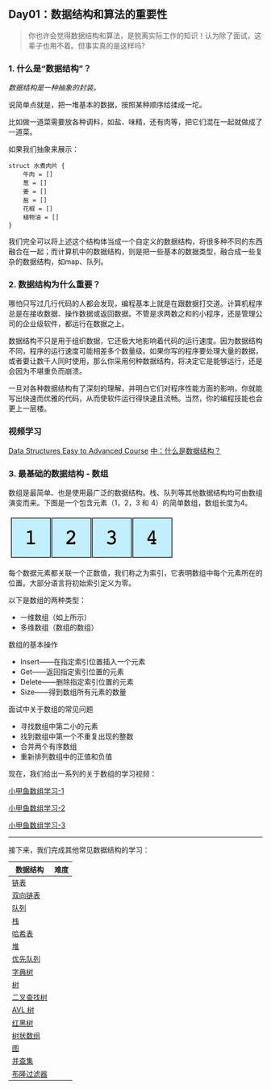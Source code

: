 ## Day01：数据结构和算法的重要性

> 你也许会觉得数据结构和算法，是脱离实际工作的知识！认为除了面试，这辈子也用不着。但事实真的是这样吗?

### 1. 什么是“数据结构”？

*数据结构是一种抽象的封装。*

说简单点就是，把一堆基本的数据，按照某种顺序给揉成一坨。

比如做一道菜需要放各种调料，如盐、味精，还有肉等，把它们混在一起就做成了一道菜。

如果我们抽象来展示：

```
struct 水煮肉片 { 
    牛肉 = []
    葱 = []
    姜 = []
    盐 = []
    花椒 = []
    植物油 = []
}
```

我们完全可以将上述这个结构体当成一个自定义的数据结构，将很多种不同的东西融合在一起；而计算机中的数据结构，则是把一些基本的数据类型，融合成一些复杂的数据结构，如map、队列。

### 2. 数据结构为什么重要？

哪怕只写过几行代码的人都会发现，编程基本上就是在跟数据打交道。计算机程序总是在接收数据、操作数据或返回数据。不管是求两数之和的小程序，还是管理公司的企业级软件，都运行在数据之上。

数据结构不只是用于组织数据，它还极大地影响着代码的运行速度。因为数据结构不同，程序的运行速度可能相差多个数量级。如果你写的程序要处理大量的数据，或者要让数千人同时使用，那么你采用何种数据结构，将决定它是能够运行，还是会因为不堪重负而崩溃。

一旦对各种数据结构有了深刻的理解，并明白它们对程序性能方面的影响，你就能写出快速而优雅的代码，从而使软件运行得快速且流畅。当然，你的编程技能也会更上一层楼。

### 视频学习

[Data Structures Easy to Advanced Course](https://www.youtube.com/watch?v=RBSGKlAvoiM)
[中：什么是数据结构？](https://www.youtube.com/watch?v=hkwi2rQlPak&list=PLV5qT67glKSGFkKRDyuMfwcL-hwXOc4q_)

### 3. 最基础的数据结构 - 数组

数组是最简单、也是使用最广泛的数据结构。栈、队列等其他数据结构均可由数组演变而来。下图是一个包含元素（1，2，3 和 4）的简单数组，数组长度为4。

![](./config/img/01-001.jpg)

每个数据元素都关联一个正数值，我们称之为索引，它表明数组中每个元素所在的位置。大部分语言将初始索引定义为零。

以下是数组的两种类型：

- 一维数组（如上所示）
- 多维数组（数组的数组）

数组的基本操作
- Insert——在指定索引位置插入一个元素
- Get——返回指定索引位置的元素
- Delete——删除指定索引位置的元素
- Size——得到数组所有元素的数量

面试中关于数组的常见问题
- 寻找数组中第二小的元素
- 找到数组中第一个不重复出现的整数
- 合并两个有序数组
- 重新排列数组中的正值和负值

现在，我们给出一系列的关于数组的学习视频：

[小甲鱼数组学习-1](https://www.youtube.com/watch?v=13bNE3pGcIg)

[小甲鱼数组学习-2](https://www.youtube.com/watch?v=Msm84syHpHQ)

[小甲鱼数组学习-3](https://www.youtube.com/watch?v=QYdHN67R1hk)

---

接下来，我们完成其他常见数据结构的学习：

| 数据结构 | 难度 |
| --- | --- |
| [链表](./02.链表.md) | 
| [双向链表](./03.双向链表.md) | 
| [队列](./04.队列.md) | 
| [栈](./05.栈.md) | 
| [哈希表](./06.哈希表.md) | 
| [堆](./07.堆.md) | 
| [优先队列](./08.优先队列.md) | 
| [字典树](./09.字典树.md) | 
| [树](./10.树.md) | 
| [二叉查找树](./11.二叉搜索树.md) | 
| [AVL 树](./12.AVL树.md) | 
| [红黑树](./13.红黑树.md) | 
| [树状数组](./14.树状数组.md) | 
| [图](./15.图.md) | 
| [并查集](./16.并查集.md) | 
| [布隆过滤器](./17.布隆过滤器.md) | 
